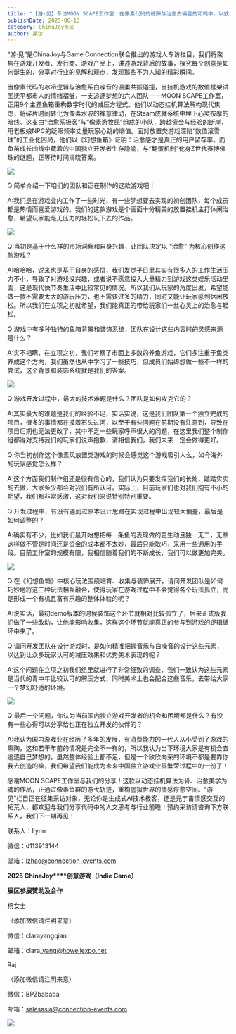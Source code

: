 ```yaml
---
title: "【游·见】专访MOON SCAPE工作室：在像素代码的缝隙与治愈白噪音的和鸣中，以放置美学播种数字心灵绿洲"
publishDate: 2025-06-13
category: ChinaJoy专区
author: 莱尔
---
```


“游·见”是ChinaJoy与Game Connection联合推出的游戏人专访栏目，我们将聚焦在游戏开发者、发行商、游戏产品上，讲述游戏背后的故事，探究每个创意是如何诞生的，分享对行业的见解和观点，发现那些不为人知的精彩瞬间。 

当像素代码的冰冷逻辑与治愈系白噪音的温柔共振碰撞，当挂机游戏的数值框架试图抚平都市人的情绪褶皱，一支追逐梦想的六人团队——MOON SCAPE工作室，正用9个主题鱼箱重构数字时代的减压方程式。他们以动态挂机算法解构现代焦虑，将碎片时间转化为像素水波的禅意律动，在Steam成就系统中埋下心灵按摩的暗线。这支由“治愈系极客”与“像素游牧民”组成的小队，跨越资金与经验的断崖，用老板娘NPC的眨眼频率丈量玩家心跳的熵值。面对放置类游戏深陷“数值滚雪球”的工业化困局，他们以《幻想鱼箱》证明：治愈感才是真正的用户留存率。而鱼苗成长曲线中藏着的中国独立开发者生存隐喻，与“翻蛋机制”化身Z世代赛博佛珠的谜题，正等待时间揭晓答案。

![](https://ec-net-1251389766.cos.ap-shanghai.myqcloud.com/wp-content/uploads/2025/06/20250613122025893.gif)

Q:简单介绍一下咱们的团队和正在制作的这款游戏吧！  

A:我们是在游戏业内工作了一些时光，有一些梦想要去实现的初创团队，每个成员都是热情而喜爱游戏的。我们的这款游戏是个画面十分精美的放置挂机主打休闲治愈，希望玩家能毫无压力的轻松玩下去的作品。

![](https://ec-net-1251389766.cos.ap-shanghai.myqcloud.com/wp-content/uploads/2025/06/20250613122030966.jpeg)

Q:当初是基于什么样的市场洞察和自身兴趣，让团队决定以 “治愈” 为核心创作这款游戏？

A:哈哈哈，说来也是基于自身的感悟，我们发觉平日里其实有很多人的工作生活压力不小，导致了对游戏没兴趣，或者说不愿意投入大量精力到游戏这类娱乐活动里面，这是现代快节奏生活中比较常见的情况。所以我们从玩家的角度出发，希望能做一款不需要太大的游玩压力，也不需要过多的精力，同时又能让玩家感到休闲放松。所以我们在立项之初就希望，我们能真正的带给玩家们一丝心灵上的治愈与轻松。

Q:游戏中有多种独特的鱼箱背景和装饰系统，团队在设计这些内容时的灵感来源是什么？

A:实不相瞒，在立项之初，我们考察了市面上多数的养鱼游戏，它们多注重于鱼类养成这个方向，我们虽然也从中学习了一些技巧，但成员们始终想做一些不一样的尝试，这个背景和装饰系统就是我们的答案。

![](https://ec-net-1251389766.cos.ap-shanghai.myqcloud.com/wp-content/uploads/2025/06/20250613122031680.gif)

Q:游戏开发过程中，最大的技术难题是什么？团队是如何攻克它的？

A:其实最大的难题是我们的经验不足，实话实说，这是我们团队第一个独立完成的项目，很多的事情都在摸着石头过河，以至于有些问题在前期没有注意到，导致在项目后期也无法更改了，其中不乏一些玩家呼声很大的问题，在这里我们整个制作组都得对支持我们的玩家们说声抱歉，请相信我们，我们未来一定会做得更好。

Q:你当初创作这个像素风放置类游戏的时候会感觉这个游戏吸引人么，如今海外的玩家感觉怎么样？ 

A:这个方面我们制作组还是很有信心的，我们认为只要发挥我们的长处，踏踏实实的去做，大家多少都会对我们有所认可。实际上，目前玩家们也对我们抱有不小的期望，我们都非常感激，这对我们来说特别特别重要。

Q:开发过程中，有没有遇到过原本设计思路在实现过程中出现较大偏差，最后是如何调整的？

A:确实有不少，比如我们最开始想把每一条鱼的表现做的更生动且独一无二，无奈这样做不管是时间还是资金的成本都不太妙，最后只能取巧，采用一些通用的手段。目前工作室的规模有限，我相信随着我们的不断成长，我们可以做更加完美。

![](https://ec-net-1251389766.cos.ap-shanghai.myqcloud.com/wp-content/uploads/2025/06/20250613122027122.jpeg)

Q:在《幻想鱼箱》中核心玩法围绕培育、收集与装饰展开，请问开发团队是如何巧妙地将这三种玩法相互融合，使得玩家在游戏过程中不会觉得各个玩法孤立，而是形成一个有机且富有乐趣的整体体验的呢？

A:说实话，最初demo版本的时候装饰这个环节就相对比较孤立了，后来正式版我们做了一些改动，让他能影响收集，这样这个环节就能真正的参与到游戏的逻辑循环中来了。

Q:请问开发团队在设计游戏时，是如何精准把握音乐与白噪音的设计这些元素，以达到让众多玩家认可的减压效果和优秀美术表现的呢？

A:这个问题在立项之初我们组里就进行了非常细致的调查，我们一致认为这些元素是当代的青中年比较认可的解压方式，同时美术上也会配合这些音乐，去带给大家一个梦幻舒适的环境。

![](https://ec-net-1251389766.cos.ap-shanghai.myqcloud.com/wp-content/uploads/2025/06/20250613122026282.jpg)

Q:最后一个问题，你认为当前国内独立游戏开发者的机会和困境都是什么？有没有一些心得可以分享给也正在独立开发的伙伴的？ 

A:我认为国内游戏业在经历了多年的发展，有消费能力的一代人从小受到了游戏的熏陶，这和若干年前的情况是完全不一样的，所以我认为当下环境大家是有机会去追逐自己梦想的。虽然整体经验上都不足，但是一个欣欣向荣的环境不都是要靠你我去创造的嘛，我们希望我们能成为未来中国独立游戏业界繁荣过程中的一份子！

感谢MOON SCAPE工作室与我们的分享！这款以动态挂机算法为骨、治愈美学为魂的作品，正通过像素鱼群的游弋轨迹，重构虚拟世界的情感疗愈空间。“游·见”栏目正在征集采访对象，无论你是生成式AI技术极客，还是元宇宙情感交互的拓荒人，都欢迎与我们分享代码中的人文思考与行业前瞻！预约采访请咨询下方联系人，我们下一期再见！ 

联系人：Lynn 

微信：d113913144 

邮箱：[lzhao@connection-events.com](mailto:lzhao@connection-events.com) 

**2025 ChinaJoy****创意游戏（Indie Game）**

**展区参展赞助及合作**

杨女士

（添加微信请注明来意）

微信：clarayangqian

邮箱：clara\_yang@howellexpo.net

Raj

（添加微信请注明来意）

微信：BPZbababa

邮箱：salesasia@connection-events.com

![](https://ec-net-1251389766.cos.ap-shanghai.myqcloud.com/wp-content/uploads/2025/06/20250613122028151.jpg)
